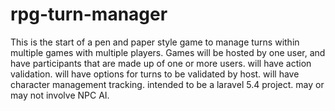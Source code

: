 # rpg-turn-manager

This is the start of a pen and paper style game to manage turns within multiple games with multiple players.
Games will be hosted by one user, and have participants that are made up of one or more users.
will have action validation.
will have options for turns to be validated by host.
will have character management tracking.
intended to be a laravel 5.4 project.
may or may not involve NPC AI.
